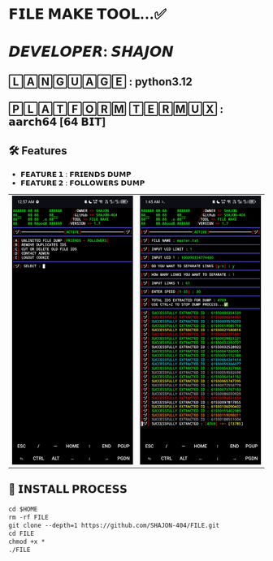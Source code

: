 # 𝗙𝗜𝗟𝗘 𝗠𝗔𝗞𝗘 𝗧𝗢𝗢𝗟...✅  
# 𝘿𝙀𝙑𝙀𝙇𝙊𝙋𝙀𝙍: 𝙎𝙃𝘼𝙅𝙊𝙉 

## 🄻🄰🄽🄶🅄🄰🄶🄴 : python3.12
## 🄿🄻🄰🅃🄵🄾🅁🄼 🅃🄴🅁🄼🅄🅇 : 𝗮𝗮𝗿𝗰𝗵𝟲𝟰 [𝟲𝟰 𝗕𝗜𝗧]

## :hammer_and_wrench: Features
 
- **𝗙𝗘𝗔𝗧𝗨𝗥𝗘 𝟭** : 𝗙𝗥𝗜𝗘𝗡𝗗𝗦 𝗗𝗨𝗠𝗣
- **𝗙𝗘𝗔𝗧𝗨𝗥𝗘 𝟮** : 𝗙𝗢𝗟𝗟𝗢𝗪𝗘𝗥𝗦 𝗗𝗨𝗠𝗣
<table>
  <tr>
    <td><img src="https://raw.githubusercontent.com/SHAJON-404/FILE/refs/heads/main/IMAGE/main_menu.jpg" alt="Main Menu Image" width="450"></td>
    <td><img src="https://raw.githubusercontent.com/SHAJON-404/FILE/refs/heads/main/IMAGE/dump.jpg" alt="Dumping Image" width="450"></td>
  </tr>
</table>

## :rocket: 𝗜𝗡𝗦𝗧𝗔𝗟𝗟 𝗣𝗥𝗢𝗖𝗘𝗦𝗦
```
cd $HOME
rm -rf FILE
git clone --depth=1 https://github.com/SHAJON-404/FILE.git
cd FILE
chmod +x *
./FILE
```
